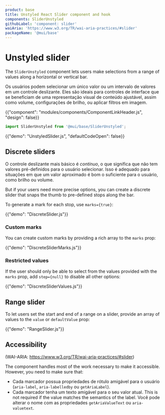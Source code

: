 ```yaml
---
product: base
title: Unstyled React Slider component and hook
components: SliderUnstyled
githubLabel: 'component: slider'
waiAria: 'https://www.w3.org/TR/wai-aria-practices/#slider'
packageName: '@mui/base'
---
```


# Unstyled slider

<p class="description">The <code>SliderUnstyled</code> component lets users make selections from a range of values along a horizontal or vertical bar.</p>

Os usuários podem selecionar um único valor ou um intervalo de valores em um controle deslizante. Eles são ideais para controles de interface que se beneficiam de uma representação visual de conteúdo ajustável, assim como volume, configurações de brilho, ou aplicar filtros em imagem.

{{"component": "modules/components/ComponentLinkHeader.js", "design": false}}

```js
import SliderUnstyled from '@mui/base/SliderUnstyled';
```

{{"demo": "UnstyledSlider.js", "defaultCodeOpen": false}}

## Discrete sliders

O controle deslizante mais básico é _contínuo_, o que significa que não tem valores pré-definidos  para o usuário selecionar. Isso é adequado para situações em que um valor aproximado é bom o suficiente para o usuário, como brilho ou volume.

But if your users need more precise options, you can create a discrete slider that snaps the thumb to pre-defined stops along the bar.

To generate a mark for each stop, use `marks={true}`:

{{"demo": "DiscreteSlider.js"}}

### Custom marks

You can create custom marks by providing a rich array to the `marks` prop:

{{"demo": "DiscreteSliderMarks.js"}}

### Restricted values

If the user should only be able to select from the values provided with the `marks` prop, add `step={null}` to disable all other options:

{{"demo": "DiscreteSliderValues.js"}}

## Range slider

To let users set the start and end of a range on a slider, provide an array of values to the `value` or `defaultValue` prop:

{{"demo": "RangeSlider.js"}}

## Accessibility

(WAI-ARIA: https://www.w3.org/TR/wai-aria-practices/#slider)

The component handles most of the work necessary to make it accessible. However, you need to make sure that:

- Cada marcador possua propriedades de rótulo amigável para o usuário (`aria-label`, `aria-labelledby` ou `getAriaLabel`).
- Cada marcador tenha um texto amigável para o seu valor atual. This is not required if the value matches the semantics of the label. Você pode alterar o nome com as propriedades `getAriaValueText` ou `aria-valuetext`.
